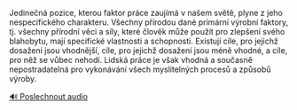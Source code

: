 
Jedinečná pozice, kterou faktor práce zaujímá v našem světě, plyne z jeho nespecifického charakteru. Všechny přírodou dané primární výrobní faktory, tj. všechny přírodní věci a síly, které člověk může použít pro zlepšení svého blahobytu, mají specifické vlastnosti a schopnosti. Existují cíle, pro jejichž dosažení jsou vhodnější, cíle, pro jejichž dosažení jsou méně vhodné, a cíle, pro něž se vůbec nehodí. Lidská práce je však vhodná a současně nepostradatelná pro vykonávání všech myslitelných procesů a způsobů výroby.

[🔊 Poslechnout audio](/data/7-paragraphs/audio/chapter_32/para_009-Jedinen-pozice-kterou-faktor-prce-zaujm-v-na.mp3)
